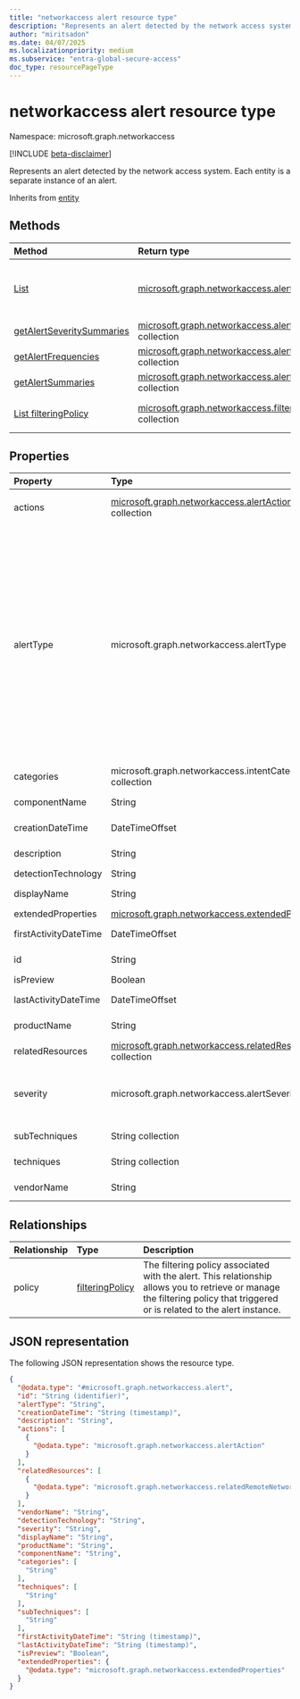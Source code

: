 ```yaml
---
title: "networkaccess alert resource type"
description: "Represents an alert detected by the network access system. Each entity is a separate instance of an alert."
author: "miritsadon"
ms.date: 04/07/2025
ms.localizationpriority: medium
ms.subservice: "entra-global-secure-access"
doc_type: resourcePageType
---
```


# networkaccess alert resource type

Namespace: microsoft.graph.networkaccess

[!INCLUDE [beta-disclaimer](../../includes/beta-disclaimer.md)]

Represents an alert detected by the network access system. Each entity is a separate instance of an alert.

Inherits from [entity](../resources/entity.md)

## Methods
|Method|Return type|Description|
|:---|:---|:---|
|[List](../api/networkaccess-networkaccessroot-list-alerts.md)|[microsoft.graph.networkaccess.alert](../resources/networkaccess-alert.md) collection|Get a list of the alert objects and their properties.|
|[getAlertSeveritySummaries](../api/networkaccess-alert-getalertseveritysummaries.md)|[microsoft.graph.networkaccess.alertSeveritySummary](../resources/networkaccess-alertseveritysummary.md) collection|**TODO: Add Description**|
|[getAlertFrequencies](../api/networkaccess-alert-getalertfrequencies.md)|[microsoft.graph.networkaccess.alertFrequencyPoint](../resources/networkaccess-alertfrequencypoint.md) collection|**TODO: Add Description**|
|[getAlertSummaries](../api/networkaccess-alert-getalertsummaries.md)|[microsoft.graph.networkaccess.alertSummary](../resources/networkaccess-alertsummary.md) collection|**TODO: Add Description**|
|[List filteringPolicy](../api/networkaccess-alert-list-policy.md)|[microsoft.graph.networkaccess.filteringPolicy](../resources/networkaccess-filteringpolicy.md) collection|**TODO: Add a useful description.**|

## Properties
|Property|Type|Description|
|:---|:---|:---|
|actions|[microsoft.graph.networkaccess.alertAction](../resources/networkaccess-alertaction.md) collection|List of possible action items to take based on the alert (if applicable).|
|alertType|microsoft.graph.networkaccess.alertType|The type of the alert out of a closed list. **Required.** The possible values are: `unhealthyRemoteNetworks`, `unhealthyConnectors`, `deviceTokenInconsistency`, `crossTenantAnomaly`, `suspiciousProcess`, `threatIntelligenceTransactions`, `unknownFutureValue`, `webContentBlocked`, `malware`, `patientZero`, `dlp`, `fallback`. Use the `Prefer: include-unknown-enum-members` request header to get the following values from this {evolvable enum}(/graph/best-practices-concept#handling-future-members-in-evolvable-enumerations): `webContentBlocked` , `malware` , `patientZero` , `dlp` , `fallback`.|
|categories|microsoft.graph.networkaccess.intentCategory collection|Categories associated with the alert.|
|componentName|String|Component name related to the alert.|
|creationDateTime|DateTimeOffset|The time the alert was created in the system. **Required.**|
|description|String|Text description explaining the alert.|
|detectionTechnology|String|Alert detection technology.|
|displayName|String|The display name of the alert. **Required.**|
|extendedProperties|[microsoft.graph.networkaccess.extendedProperties](../resources/networkaccess-extendedproperties.md)|Extended properties for the alert.|
|firstActivityDateTime|DateTimeOffset|The time of the first activity related to the alert.|
|id|String|Generated identifier for the alert. **Required.** Inherits from [entity](../resources/entity.md)|
|isPreview|Boolean|Indicates if the alert is a preview.|
|lastActivityDateTime|DateTimeOffset|The time of the last activity related to the alert.|
|productName|String|The name of the product that raised the alert.|
|relatedResources|[microsoft.graph.networkaccess.relatedResource](../resources/networkaccess-relatedresource.md) collection|List of related resources to the alert (if applicable).|
|severity|microsoft.graph.networkaccess.alertSeverity|The severity of the alert as it is reported by the provider. **Required.** The possible values are: `informational`, `low`, `medium`, `high`, `unknownFutureValue`.|
|subTechniques|String collection|Sub-techniques associated with the alert.|
|techniques|String collection|Techniques associated with the alert.|
|vendorName|String|The name of the vendor that raised the alert.|

## Relationships
|Relationship|Type|Description|
|:---|:---|:---|
|policy|[filteringPolicy](../resources/networkaccess-filteringpolicy.md)|The filtering policy associated with the alert. This relationship allows you to retrieve or manage the filtering policy that triggered or is related to the alert instance.|

## JSON representation
The following JSON representation shows the resource type.
<!-- {
  "blockType": "resource",
  "keyProperty": "id",
  "@odata.type": "microsoft.graph.networkaccess.alert",
  "openType": false
}
-->
``` json
{
  "@odata.type": "#microsoft.graph.networkaccess.alert",
  "id": "String (identifier)",
  "alertType": "String",
  "creationDateTime": "String (timestamp)",
  "description": "String",
  "actions": [
    {
      "@odata.type": "microsoft.graph.networkaccess.alertAction"
    }
  ],
  "relatedResources": [
    {
      "@odata.type": "microsoft.graph.networkaccess.relatedRemoteNetwork"
    }
  ],
  "vendorName": "String",
  "detectionTechnology": "String",
  "severity": "String",
  "displayName": "String",
  "productName": "String",
  "componentName": "String",
  "categories": [
    "String"
  ],
  "techniques": [
    "String"
  ],
  "subTechniques": [
    "String"
  ],
  "firstActivityDateTime": "String (timestamp)",
  "lastActivityDateTime": "String (timestamp)",
  "isPreview": "Boolean",
  "extendedProperties": {
    "@odata.type": "microsoft.graph.networkaccess.extendedProperties"
  }
}
```

